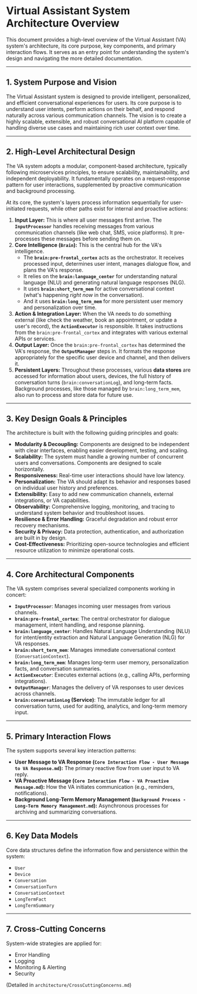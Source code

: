# Virtual Assistant System Architecture Overview

This document provides a high-level overview of the Virtual Assistant (VA) system's architecture, its core purpose, key components, and primary interaction flows. It serves as an entry point for understanding the system's design and navigating the more detailed documentation.

---

## 1. System Purpose and Vision

The Virtual Assistant system is designed to provide intelligent, personalized, and efficient conversational experiences for users. Its core purpose is to understand user intents, perform actions on their behalf, and respond naturally across various communication channels. The vision is to create a highly scalable, extensible, and robust conversational AI platform capable of handling diverse use cases and maintaining rich user context over time.

---

## 2. High-Level Architectural Design

The VA system adopts a modular, component-based architecture, typically following microservices principles, to ensure scalability, maintainability, and independent deployability. It fundamentally operates on a request-response pattern for user interactions, supplemented by proactive communication and background processing.

At its core, the system's layers process information sequentially for user-initiated requests, while other paths exist for internal and proactive actions:

1.  **Input Layer:** This is where all user messages first arrive. The **`InputProcessor`** handles receiving messages from various communication channels (like web chat, SMS, voice platforms). It pre-processes these messages before sending them on.
2.  **Core Intelligence (`Brain`):** This is the central hub for the VA's intelligence.
    * The **`brain:pre-frontal_cortex`** acts as the orchestrator. It receives processed input, determines user intent, manages dialogue flow, and plans the VA's response.
    * It relies on the **`brain:language_center`** for understanding natural language (NLU) and generating natural language responses (NLG).
    * It uses **`brain:short_term_mem`** for active conversational context (what's happening *right now* in the conversation).
    * And it uses **`brain:long_term_mem`** for more persistent user memory and personalization over time.
3.  **Action & Integration Layer:** When the VA needs to *do* something external (like check the weather, book an appointment, or update a user's record), the **`ActionExecutor`** is responsible. It takes instructions from the `brain:pre-frontal_cortex` and integrates with various external APIs or services.
4.  **Output Layer:** Once the `brain:pre-frontal_cortex` has determined the VA's response, the **`OutputManager`** steps in. It formats the response appropriately for the specific user device and channel, and then delivers it.
5.  **Persistent Layers:** Throughout these processes, various **data stores** are accessed for information about users, devices, the full history of conversation turns (`brain:conversationLog`), and long-term facts. Background processes, like those managed by `brain:long_term_mem`, also run to process and store data for future use.

---

## 3. Key Design Goals & Principles

The architecture is built with the following guiding principles and goals:

* **Modularity & Decoupling:** Components are designed to be independent with clear interfaces, enabling easier development, testing, and scaling.
* **Scalability:** The system must handle a growing number of concurrent users and conversations. Components are designed to scale horizontally.
* **Responsiveness:** Real-time user interactions should have low latency.
* **Personalization:** The VA should adapt its behavior and responses based on individual user history and preferences.
* **Extensibility:** Easy to add new communication channels, external integrations, or VA capabilities.
* **Observability:** Comprehensive logging, monitoring, and tracing to understand system behavior and troubleshoot issues.
* **Resilience & Error Handling:** Graceful degradation and robust error recovery mechanisms.
* **Security & Privacy:** Data protection, authentication, and authorization are built in by design.
* **Cost-Effectiveness:** Prioritizing open-source technologies and efficient resource utilization to minimize operational costs.

---

## 4. Core Architectural Components

The VA system comprises several specialized components working in concert:

* **`InputProcessor`**: Manages incoming user messages from various channels.
* **`brain:pre-frontal_cortex`**: The central orchestrator for dialogue management, intent handling, and response planning.
* **`brain:language_center`**: Handles Natural Language Understanding (NLU) for intent/entity extraction and Natural Language Generation (NLG) for VA responses.
* **`brain:short_term_mem`**: Manages immediate conversational context (`ConversationContext`).
* **`brain:long_term_mem`**: Manages long-term user memory, personalization facts, and conversation summaries.
* **`ActionExecutor`**: Executes external actions (e.g., calling APIs, performing integrations).
* **`OutputManager`**: Manages the delivery of VA responses to user devices across channels.
* **`brain:conversationLog` (Service)**: The immutable ledger for all conversation turns, used for auditing, analytics, and long-term memory input.

---

## 5. Primary Interaction Flows

The system supports several key interaction patterns:

* **User Message to VA Response (`Core Interaction Flow - User Message to VA Response.md`):** The primary reactive flow from user input to VA reply.
* **VA Proactive Message (`Core Interaction Flow - VA Proactive Message.md`):** How the VA initiates communication (e.g., reminders, notifications).
* **Background Long-Term Memory Management (`Background Process - Long-Term Memory Management.md`):** Asynchronous processes for archiving and summarizing conversations.

---

## 6. Key Data Models

Core data structures define the information flow and persistence within the system:

* `User`
* `Device`
* `Conversation`
* `ConversationTurn`
* `ConversationContext`
* `LongTermFact`
* `LongTermSummary`

---

## 7. Cross-Cutting Concerns

System-wide strategies are applied for:

* Error Handling
* Logging
* Monitoring & Alerting
* Security

(Detailed in `architecture/CrossCuttingConcerns.md`)